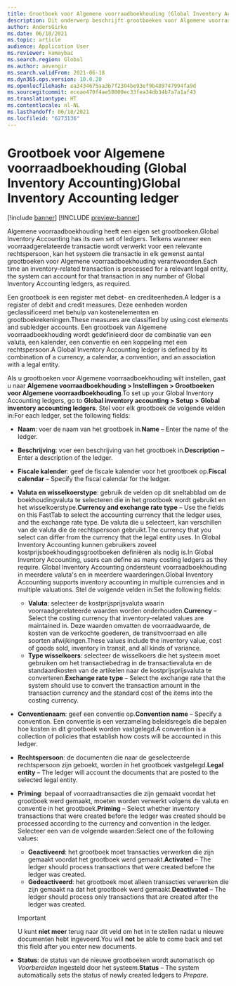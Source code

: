 ```yaml
---
title: Grootboek voor Algemene voorraadboekhouding (Global Inventory Accounting)
description: Dit onderwerp beschrijft grootboeken voor Algemene voorraadboekhouding, die worden gedefinieerd door een combinatie van een valuta, een kalender, een conventie en een koppeling met een rechtspersoon.
author: AndersGirke
ms.date: 06/18/2021
ms.topic: article
audience: Application User
ms.reviewer: kamaybac
ms.search.region: Global
ms.author: aevengir
ms.search.validFrom: 2021-06-18
ms.dyn365.ops.version: 10.0.20
ms.openlocfilehash: ea3434675aa3b7f2304be93ef9b489747994fa9d
ms.sourcegitcommit: eceae470f4ae58000ec33fea34db34b7a7a1af43
ms.translationtype: HT
ms.contentlocale: nl-NL
ms.lasthandoff: 06/18/2021
ms.locfileid: "6273136"
---
```

# <a name="global-inventory-accounting-ledger"></a><span data-ttu-id="bb925-103">Grootboek voor Algemene voorraadboekhouding (Global Inventory Accounting)</span><span class="sxs-lookup"><span data-stu-id="bb925-103">Global Inventory Accounting ledger</span></span>

[!include [banner](../includes/banner.md)]
[!INCLUDE [preview-banner](../includes/preview-banner.md)]

<span data-ttu-id="bb925-104">Algemene voorraadboekhouding heeft een eigen set grootboeken.</span><span class="sxs-lookup"><span data-stu-id="bb925-104">Global Inventory Accounting has its own set of ledgers.</span></span> <span data-ttu-id="bb925-105">Telkens wanneer een voorraadgerelateerde transactie wordt verwerkt voor een relevante rechtspersoon, kan het systeem die transactie in elk gewenst aantal grootboeken voor Algemene voorraadboekhouding verantwoorden.</span><span class="sxs-lookup"><span data-stu-id="bb925-105">Each time an inventory-related transaction is processed for a relevant legal entity, the system can account for that transaction in any number of Global Inventory Accounting ledgers, as required.</span></span>

<span data-ttu-id="bb925-106">Een grootboek is een register met debet- en crediteenheden.</span><span class="sxs-lookup"><span data-stu-id="bb925-106">A ledger is a register of debit and credit measures.</span></span> <span data-ttu-id="bb925-107">Deze eenheden worden geclassificeerd met behulp van kostenelementen en grootboekrekeningen.</span><span class="sxs-lookup"><span data-stu-id="bb925-107">These measures are classified by using cost elements and subledger accounts.</span></span> <span data-ttu-id="bb925-108">Een grootboek van Algemene voorraadboekhouding wordt gedefinieerd door de combinatie van een valuta, een kalender, een conventie en een koppeling met een rechtspersoon.</span><span class="sxs-lookup"><span data-stu-id="bb925-108">A Global Inventory Accounting ledger is defined by its combination of a currency, a calendar, a convention, and an association with a legal entity.</span></span>

<span data-ttu-id="bb925-109">Als u grootboeken voor Algemene voorraadboekhouding wilt instellen, gaat u naar **Algemene voorraadboekhouding \> Instellingen \> Grootboeken voor Algemene voorraadboekhouding**.</span><span class="sxs-lookup"><span data-stu-id="bb925-109">To set up your Global Inventory Accounting ledgers, go to **Global inventory accounting \> Setup \> Global inventory accounting ledgers**.</span></span> <span data-ttu-id="bb925-110">Stel voor elk grootboek de volgende velden in:</span><span class="sxs-lookup"><span data-stu-id="bb925-110">For each ledger, set the following fields:</span></span>

- <span data-ttu-id="bb925-111">**Naam**: voer de naam van het grootboek in.</span><span class="sxs-lookup"><span data-stu-id="bb925-111">**Name** – Enter the name of the ledger.</span></span>
- <span data-ttu-id="bb925-112">**Beschrijving**: voer een beschrijving van het grootboek in.</span><span class="sxs-lookup"><span data-stu-id="bb925-112">**Description** – Enter a description of the ledger.</span></span>
- <span data-ttu-id="bb925-113">**Fiscale kalender**: geef de fiscale kalender voor het grootboek op.</span><span class="sxs-lookup"><span data-stu-id="bb925-113">**Fiscal calendar** – Specify the fiscal calendar for the ledger.</span></span>
- <span data-ttu-id="bb925-114">**Valuta en wisselkoerstype**: gebruik de velden op dit sneltabblad om de boekhoudingvaluta te selecteren die in het grootboek wordt gebruikt en het wisselkoerstype.</span><span class="sxs-lookup"><span data-stu-id="bb925-114">**Currency and exchange rate type** – Use the fields on this FastTab to select the accounting currency that the ledger uses, and the exchange rate type.</span></span> <span data-ttu-id="bb925-115">De valuta die u selecteert, kan verschillen van de valuta die de rechtspersoon gebruikt.</span><span class="sxs-lookup"><span data-stu-id="bb925-115">The currency that you select can differ from the currency that the legal entity uses.</span></span> <span data-ttu-id="bb925-116">In Global Inventory Accounting kunnen gebruikers zoveel kostprijsboekhoudingsgrootboeken definiëren als nodig is.</span><span class="sxs-lookup"><span data-stu-id="bb925-116">In Global Inventory Accounting, users can define as many costing ledgers as they require.</span></span> <span data-ttu-id="bb925-117">Global Inventory Accounting ondersteunt voorraadboekhouding in meerdere valuta's en in meerdere waarderingen.</span><span class="sxs-lookup"><span data-stu-id="bb925-117">Global Inventory Accounting supports inventory accounting in multiple currencies and in multiple valuations.</span></span> <span data-ttu-id="bb925-118">Stel de volgende velden in:</span><span class="sxs-lookup"><span data-stu-id="bb925-118">Set the following fields:</span></span>

    - <span data-ttu-id="bb925-119">**Valuta**: selecteer de kostprijsprijsvaluta waarin voorraadgerelateerde waarden worden onderhouden.</span><span class="sxs-lookup"><span data-stu-id="bb925-119">**Currency** – Select the costing currency that inventory-related values are maintained in.</span></span> <span data-ttu-id="bb925-120">Deze waarden omvatten de voorraadwaarde, de kosten van de verkochte goederen, de transitvoorraad en alle soorten afwijkingen.</span><span class="sxs-lookup"><span data-stu-id="bb925-120">These values include the inventory value, cost of goods sold, inventory in transit, and all kinds of variance.</span></span>
    - <span data-ttu-id="bb925-121">**Type wisselkoers**: selecteer de wisselkoers die het systeem moet gebruiken om het transactiebedrag in de transactievaluta en de standaardkosten van de artikelen naar de kostprijsprijsvaluta te converteren.</span><span class="sxs-lookup"><span data-stu-id="bb925-121">**Exchange rate type** – Select the exchange rate that the system should use to convert the transaction amount in the transaction currency and the standard cost of the items into the costing currency.</span></span>

- <span data-ttu-id="bb925-122">**Conventienaam**: geef een conventie op.</span><span class="sxs-lookup"><span data-stu-id="bb925-122">**Convention name** – Specify a convention.</span></span> <span data-ttu-id="bb925-123">Een conventie is een verzameling beleidsregels die bepalen hoe kosten in dit grootboek worden vastgelegd.</span><span class="sxs-lookup"><span data-stu-id="bb925-123">A convention is a collection of policies that establish how costs will be accounted in this ledger.</span></span>
- <span data-ttu-id="bb925-124">**Rechtspersoon**: de documenten die naar de geselecteerde rechtspersoon zijn geboekt, worden in het grootboek vastgelegd.</span><span class="sxs-lookup"><span data-stu-id="bb925-124">**Legal entity** – The ledger will account the documents that are posted to the selected legal entity.</span></span>
- <span data-ttu-id="bb925-125">**Priming**: bepaal of voorraadtransacties die zijn gemaakt voordat het grootboek werd gemaakt, moeten worden verwerkt volgens de valuta en conventie in het grootboek.</span><span class="sxs-lookup"><span data-stu-id="bb925-125">**Priming** – Select whether inventory transactions that were created before the ledger was created should be processed according to the currency and convention in the ledger.</span></span> <span data-ttu-id="bb925-126">Selecteer een van de volgende waarden:</span><span class="sxs-lookup"><span data-stu-id="bb925-126">Select one of the following values:</span></span>

    - <span data-ttu-id="bb925-127">**Geactiveerd**: het grootboek moet transacties verwerken die zijn gemaakt voordat het grootboek werd gemaakt.</span><span class="sxs-lookup"><span data-stu-id="bb925-127">**Activated** – The ledger should process transactions that were created before the ledger was created.</span></span>
    - <span data-ttu-id="bb925-128">**Gedeactiveerd**: het grootboek moet alleen transacties verwerken die zijn gemaakt na dat het grootboek werd gemaakt.</span><span class="sxs-lookup"><span data-stu-id="bb925-128">**Deactivated** – The ledger should process only transactions that are created after the ledger was created.</span></span>

    > [!IMPORTANT]
    > <span data-ttu-id="bb925-129">U kunt **niet meer** terug naar dit veld om het in te stellen nadat u nieuwe documenten hebt ingevoerd.</span><span class="sxs-lookup"><span data-stu-id="bb925-129">You will **not** be able to come back and set this field after you enter new documents.</span></span>

- <span data-ttu-id="bb925-130">**Status**: de status van de nieuwe grootboeken wordt automatisch op *Voorbereiden* ingesteld door het systeem.</span><span class="sxs-lookup"><span data-stu-id="bb925-130">**Status** – The system automatically sets the status of newly created ledgers to *Prepare*.</span></span>
